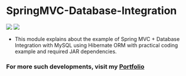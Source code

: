 # SpringMVC-Database-Integration

![](https://img.shields.io/github/languages/count/gowthamrajk/SpringMVC-Database-Integration)   ![](https://img.shields.io/github/languages/top/gowthamrajk/SpringMVC-Database-Integration)

- This module explains about the example of Spring MVC + Database Integration with MySQL using Hibernate ORM with practical coding example and required JAR dependencies.

### For more such developments, visit my [Portfolio](https://gowthamrajk.github.io)


